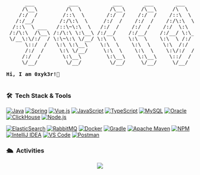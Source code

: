 <pre>
      ___           ___           ___       ___       ___     
     /\__\         /\  \         /\__\     /\__\     /\  \    
    /:/  /        /::\  \       /:/  /    /:/  /    /::\  \   
   /:/__/        /:/\:\  \     /:/  /    /:/  /    /:/\:\  \  
  /::\  \ ___   /::\~\:\  \   /:/  /    /:/  /    /:/  \:\  \ 
 /:/\:\  /\__\ /:/\:\ \:\__\ /:/__/    /:/__/    /:/__/ \:\__\
 \/__\:\/:/  / \:\~\:\ \/__/ \:\  \    \:\  \    \:\  \ /:/  /
      \::/  /   \:\ \:\__\    \:\  \    \:\  \    \:\  /:/  / 
      /:/  /     \:\ \/__/     \:\  \    \:\  \    \:\/:/  /  
     /:/  /       \:\__\        \:\__\    \:\__\    \::/  /   
     \/__/         \/__/         \/__/     \/__/     \/__/    
     
<strong>Hi, I am 0xyk3r!👋 </strong>

</pre> 



### 🛠 &nbsp;Tech Stack & Tools
<p>
      
[![Java](https://img.shields.io/badge/Java-007396?logo=java&logoColor=FFF&style=ShieldStyle)](#)
[![Spring](https://img.shields.io/badge/Spring-6DB33F?logo=spring&logoColor=FFF&style=ShieldStyle)](#)
[![Vue.js](https://img.shields.io/badge/Vue.js-339933?logo=vue.js&logoColor=FFF&style=ShieldStyle)](#)
[![JavaScript](https://img.shields.io/badge/JavaScript-323330?logo=javascript&logoColor=%23F7DF1E&style=ShieldStyle)](#)
[![TypeScript](https://img.shields.io/badge/TypeScript-3178C6?logo=typescript&logoColor=FFF&style=ShieldStyle)](#)
[![MySQL](https://img.shields.io/badge/MySQL-4479A1?logo=mysql&logoColor=FFF&style=ShieldStyle)](#)
[![Oracle](https://img.shields.io/badge/Oracle-F80000?logo=oracle&logoColor=FFF&style=ShieldStyle)](#)
[![ClickHouse](https://img.shields.io/badge/ClickHouse-FFCC01?style=flat&logo=clickhouse&logoColor=FFF&color=FFCC01)](#)
[![Node.js](https://img.shields.io/badge/Node.js-339933?logo=node.js&logoColor=FFF&style=ShieldStyle)](#)

</p>


<p>

[![ElasticSearch](https://img.shields.io/badge/ElasticSearch-1E2F6A?style=flat&logo=elasticsearch&logoColor=FFF&color=1E2F6A)](#)
[![RabbitMQ](https://img.shields.io/badge/RabbitMQ-FF6600?style=flat&logo=rabbitmq&logoColor=FFF&color=FF6600)](#)
[![Docker](https://img.shields.io/badge/Docker-2496ED?logo=docker&logoColor=FFF&style=ShieldStyle)](#)
[![Gradle](https://img.shields.io/badge/Gradle-02303A.svg?style=ShieldStyle&logo=Gradle&logoColor=white)](#)
[![Apache Maven](https://img.shields.io/badge/Apache%20Maven-C71A36?logo=apachemaven&logoColor=FFF&style=ShieldStyle)](#)
[![NPM](https://img.shields.io/badge/NPM-CB3837?style=ShieldStyle&logo=npm&logoColor=white)](#)
[![IntelliJ IDEA](https://img.shields.io/badge/IntelliJ%20IDEA-000000?logo=intellijidea&logoColor=FFF&style=ShieldStyle)](#)
[![VS Code](https://img.shields.io/badge/VS%20Code-007ACC?logo=visualstudiocode&logoColor=FFF&style=ShieldStyle)](#)
[![Postman](https://img.shields.io/badge/Postman-FF6C37?style=ShieldStyle&logo=postman&logoColor=white)](#)

</p>


### 🛳 &nbsp;Activities
<div align="center"> <img src="https://github-readme-activity-graph.vercel.app/graph?username=0xyk3r&theme=react-dark&hide_title=true" /> </div>
